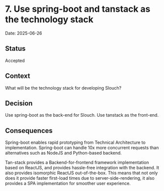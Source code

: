 # 7. Use spring-boot and tanstack as the technology stack

Date: 2025-06-26

## Status

Accepted

## Context

What will be the technology stack for developing Slouch?

## Decision

Use spring-boot as the back-end for Slouch. Use tanstack as the front-end.

## Consequences

Spring-boot enables rapid prototyping from Technical Architecture to implementation.
Spring-boot can handle 10x more concurrent requests than alternatives such as NodeJS and Python-based backend.

Tan-stack provides a Backend-for-frontend framework implementation based on ReactJS, and provides hassle-free integration with the backend.
It also provides isomorphic ReactJS out-of-the-box. This means that not only does it provide faster first-load times due to server-side-rendering, it also provides a SPA implementation for smoother user experience.
